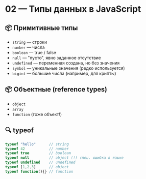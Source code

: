 # 02 — Типы данных в JavaScript

## 📦 Примитивные типы
- `string` — строки
- `number` — числа
- `boolean` — true / false
- `null` — "пусто", явно заданное отсутствие
- `undefined` — переменная создана, но без значения
- `symbol` — уникальные значения (редко используется)
- `bigint` — большие числа (например, для крипты)

## 📦 Объектные (reference types)
- `object`
- `array`
- `function` (тоже объект!)

## 🔍 typeof
```js
typeof "hello"      // string
typeof 42           // number
typeof true         // boolean
typeof null         // object (!) спец. ошибка в языке
typeof undefined    // undefined
typeof [1,2,3]      // object
typeof function(){} // function
